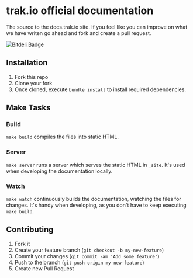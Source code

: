 # trak.io official documentation

The source to the docs.trak.io site. If you feel like you can improve on what we have writen go ahead and fork and create a pull request.

[![Bitdeli Badge](https://d2weczhvl823v0.cloudfront.net/trakio/docs.trak.io/trend.png)](https://bitdeli.com/free "Bitdeli Badge")

## Installation
1. Fork this repo
2. Clone your fork
3. Once cloned, execute `bundle install` to install required dependencies.

## Make Tasks

### Build
`make build` compiles the files into static HTML.

### Server
`make server` runs a server which serves the static HTML in `_site`. It's used when
developing the documentation locally.

### Watch
`make watch` continuously builds the documentation, watching the files for changes.
It's handy when developing, as you don't have to keep executing `make build`.

## Contributing

1. Fork it
2. Create your feature branch (`git checkout -b my-new-feature`)
3. Commit your changes (`git commit -am 'Add some feature'`)
4. Push to the branch (`git push origin my-new-feature`)
5. Create new Pull Request
